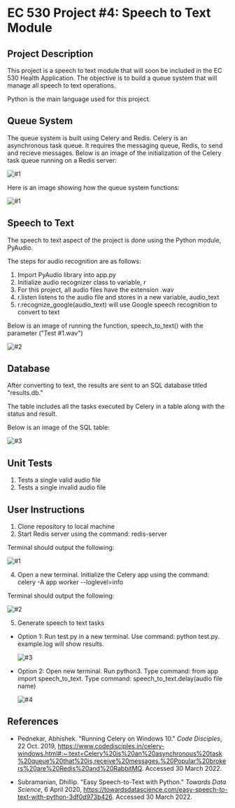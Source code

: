 # EC 530 Project #4: Speech to Text Module

## Project Description 

This project is a speech to text module that will soon be included in the EC 530 Health Application. The objective is to build a queue system that will manage all speech to text operations. 

Python is the main language used for this project.

## Queue System 

The queue system is built using Celery and Redis. Celery is an asynchronous task queue. It requires the messaging queue, Redis, to send and recieve messages. Below is an image of the initialization of the Celery task queue running on a Redis server:

![#1](https://user-images.githubusercontent.com/73702777/160870082-84fdb937-13f9-4fbf-a570-59c562435ee6.JPG)

Here is an image showing how the queue system functions:

![#1](https://user-images.githubusercontent.com/73702777/160875233-dee92bce-ffbf-437e-9f89-7682a9e8ec08.JPG)

## Speech to Text

The speech to text aspect of the project is done using the Python module, PyAudio. 

The steps for audio recognition are as follows:

1) Import PyAudio library into app.py
2) Initialize audio recognizer class to variable, r 
3) For this project, all audio files have the extension .wav
4) r.listen listens to the audio file and stores in a new variable, audio_text
5) r.recognize_google(audio_text) will use Google speech recognition to convert to text

Below is an image of running the function, speech_to_text() with the parameter ("Test #1.wav")

![#2](https://user-images.githubusercontent.com/73702777/160872113-93bf2875-bbec-49ca-953f-6aa552a1bc7f.JPG)

## Database 

After converting to text, the results are sent to an SQL database titled "results.db."

The table includes all the tasks executed by Celery in a table along with the status and result.

Below is an image of the SQL table:

![#3](https://user-images.githubusercontent.com/73702777/160873074-c7f4a661-53e3-471d-9bfc-570ec2d796dd.JPG)

## Unit Tests 

1) Tests a single valid audio file 
2) Tests a single invalid audio file 

## User Instructions

1) Clone repository to local machine
2) Start Redis server using the command: redis-server

Terminal should output the following:

![#1](https://user-images.githubusercontent.com/73702777/160893976-71f7e94b-328c-4f40-b970-b2a48edebb0d.JPG)

4) Open a new terminal. Initialize the Celery app using the command: celery -A app worker --loglevel=info

Terminal should output the following:

![#2](https://user-images.githubusercontent.com/73702777/160894191-31bea1db-44a1-408a-9e71-70464a4c39de.JPG)

5) Generate speech to text tasks

* Option 1: Run test.py in a new terminal. Use command: python test.py. example.log will show results.
  
  ![#3](https://user-images.githubusercontent.com/73702777/160895103-ab5fb691-0611-49e3-9a5a-b451d7ac0e7d.JPG)
  
* Option 2: Open new terminal. Run python3. Type command: from app import speech_to_text. Type command: speech_to_text.delay(audio file name)

  ![#4](https://user-images.githubusercontent.com/73702777/160896349-c4bbf4a5-0664-4f59-8953-c5bc81cd0e10.JPG)

## References

* Pednekar, Abhishek. "Running Celery on Windows 10." _Code Disciples_, 22 Oct. 2019, https://www.codedisciples.in/celery-windows.html#:~:text=Celery%20is%20an%20asynchronous%20task%20queue%20that%20is,receive%20messages.%20Popular%20brokers%20are%20Redis%20and%20RabbitMQ. Accessed 30 March 2022.

* Subramanian, Dhillip. "Easy Speech-to-Text with Python." _Towards Data Science_, 6 April 2020, https://towardsdatascience.com/easy-speech-to-text-with-python-3df0d973b426. Accessed 30 March 2022.
